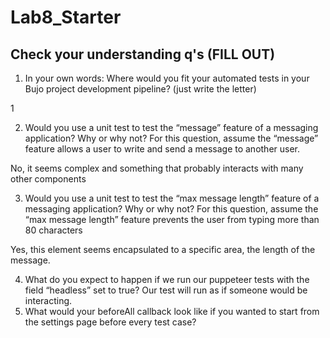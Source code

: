 # Lab8_Starter

## Check your understanding q's (FILL OUT)
1. In your own words: Where would you fit your automated tests in your Bujo project development pipeline? (just write the letter)

1

2. Would you use a unit test to test the “message” feature of a messaging application? Why or why not? For this question, assume the “message” feature allows a user to write and send a message to another user.

No, it seems complex and something that probably interacts with many other components

3. Would you use a unit test to test the “max message length” feature of a messaging application? Why or why not? For this question, assume the “max message length” feature prevents the user from typing more than 80 characters

Yes, this element seems encapsulated to a specific area, the length of the message.

4. What do you expect to happen if we run our puppeteer tests with the field “headless” set to true?
Our test will run as if someone would be interacting.
5. What would your beforeAll callback look like if you wanted to start from the settings page before every test case?

